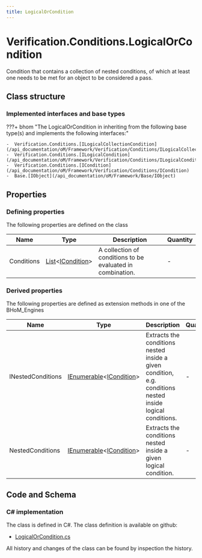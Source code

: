 ```yaml
---
title: LogicalOrCondition
---
```


# Verification.Conditions.LogicalOrCondition

Condition that contains a collection of nested conditions, of which at least one needs to be met for an object to be considered a pass.

## Class structure

### Implemented interfaces and base types

???+ bhom "The LogicalOrCondition in inheriting from the following base type(s) and implements the following interfaces:"

    -  Verification.Conditions.[ILogicalCollectionCondition](/api_documentation/oM/Framework/Verification/Conditions/ILogicalCollectionCondition)
    -  Verification.Conditions.[ILogicalCondition](/api_documentation/oM/Framework/Verification/Conditions/ILogicalCondition)
    -  Verification.Conditions.[ICondition](/api_documentation/oM/Framework/Verification/Conditions/ICondition)
    -  Base.[IObject](/api_documentation/oM/Framework/Base/IObject)


## Properties



### Defining properties

The following properties are defined on the class

| Name             | Type             | Description      | Quantity         |
|------------------|------------------|------------------|------------------|
| Conditions | [List](https://learn.microsoft.com/en-us/dotnet/api/System.Collections.Generic.List-1?view=netstandard-2.0)&lt;[ICondition](/api_documentation/oM/Framework/Verification/Conditions/ICondition)&gt; | A collection of conditions to be evaluated in combination. | - |


### Derived properties

The following properties are defined as extension methods in one of the BHoM_Engines

| Name             | Type             | Description      | Quantity         | Engine           |
|------------------|------------------|------------------|------------------|------------------|
| INestedConditions | [IEnumerable](https://learn.microsoft.com/en-us/dotnet/api/System.Collections.Generic.IEnumerable-1?view=netstandard-2.0)&lt;[ICondition](/api_documentation/oM/Framework/Verification/Conditions/ICondition)&gt; | Extracts the conditions nested inside a given condition, e.g. conditions nested inside logical conditions. | - | Verification_Engine |
| NestedConditions | [IEnumerable](https://learn.microsoft.com/en-us/dotnet/api/System.Collections.Generic.IEnumerable-1?view=netstandard-2.0)&lt;[ICondition](/api_documentation/oM/Framework/Verification/Conditions/ICondition)&gt; | Extracts the conditions nested inside a given logical condition. | - | Verification_Engine |


## Code and Schema

### C# implementation

The class is defined in C#. The class definition is available on github:

- [LogicalOrCondition.cs](https://github.com/BHoM/BHoM/blob/develop/Verification_oM/Conditions/Logical/LogicalOrCondition.cs)

All history and changes of the class can be found by inspection the history.
